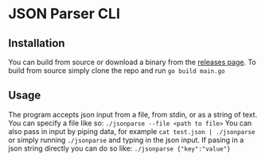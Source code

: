 # JSON Parser CLI

## Installation

You can build from source or download a binary from the [releases page](https://github.com/chubi-x/json-parser/releases/tag/v1). To build from source simply clone the repo and run `go build main.go`

## Usage

The program accepts json input from a file, from stdin, or as a string of text. You can specify a file like so:
`./jsonparse --file <path to file>`
You can also pass in input by piping data, for example `cat test.json | ./jsonparse` or simply running `./jsonparse` and typing in the json input.
If pasing in a json string directly you can do so like: `./jsonparse {"key":"value"}`
